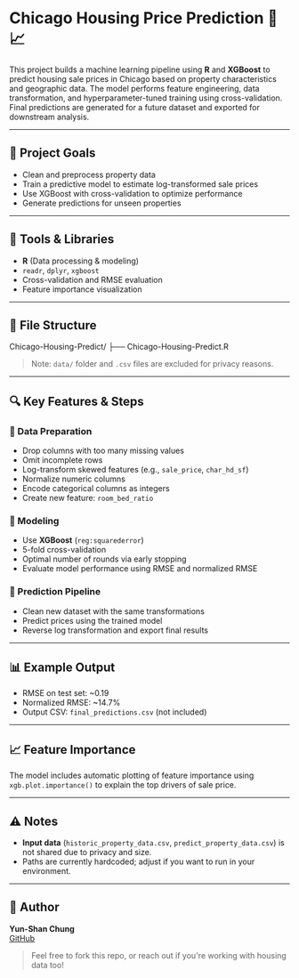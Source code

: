 # Chicago Housing Price Prediction 🏡📈

This project builds a machine learning pipeline using **R** and **XGBoost** to predict housing sale prices in Chicago based on property characteristics and geographic data. The model performs feature engineering, data transformation, and hyperparameter-tuned training using cross-validation. Final predictions are generated for a future dataset and exported for downstream analysis.

---

## 🧠 Project Goals

- Clean and preprocess property data
- Train a predictive model to estimate log-transformed sale prices
- Use XGBoost with cross-validation to optimize performance
- Generate predictions for unseen properties

---

## 🔧 Tools & Libraries

- **R** (Data processing & modeling)
- `readr`, `dplyr`, `xgboost`
- Cross-validation and RMSE evaluation
- Feature importance visualization

---

## 📁 File Structure
Chicago-Housing-Predict/ ├── Chicago-Housing-Predict.R 
> Note: `data/` folder and `.csv` files are excluded for privacy reasons.

---

## 🔍 Key Features & Steps

### 🔹 Data Preparation
- Drop columns with too many missing values
- Omit incomplete rows
- Log-transform skewed features (e.g., `sale_price`, `char_hd_sf`)
- Normalize numeric columns
- Encode categorical columns as integers
- Create new feature: `room_bed_ratio`

### 🔹 Modeling
- Use **XGBoost** (`reg:squarederror`)
- 5-fold cross-validation
- Optimal number of rounds via early stopping
- Evaluate model performance using RMSE and normalized RMSE

### 🔹 Prediction Pipeline
- Clean new dataset with the same transformations
- Predict prices using the trained model
- Reverse log transformation and export final results

---

## 📊 Example Output

- RMSE on test set: ~0.19  
- Normalized RMSE: ~14.7%  
- Output CSV: `final_predictions.csv` (not included)

---

## 📈 Feature Importance

The model includes automatic plotting of feature importance using `xgb.plot.importance()` to explain the top drivers of sale price.

---

## ⚠️ Notes

- **Input data** (`historic_property_data.csv`, `predict_property_data.csv`) is not shared due to privacy and size.
- Paths are currently hardcoded; adjust if you want to run in your environment.

---

## 👤 Author

**Yun-Shan Chung**  
[GitHub](https://github.com/a0828451) 

> Feel free to fork this repo, or reach out if you're working with housing data too!

